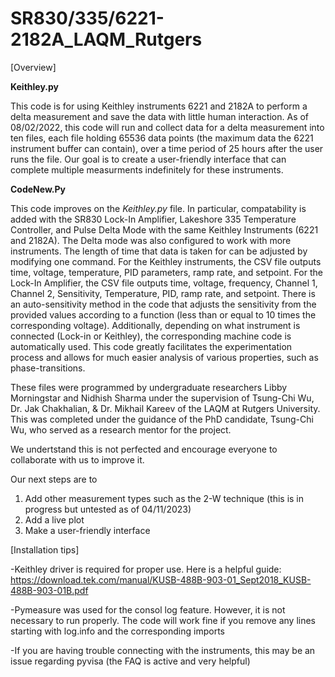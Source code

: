 # SR830/335/6221-2182A_LAQM_Rutgers

[Overview] 

**Keithley.py**

This code is for using Keithley instruments 6221 and 2182A to perform a delta measurement and save the data with little human interaction. As of 08/02/2022, this code will run and collect data for a delta measurement into ten files, each file holding 65536 data points (the maximum data the 6221 instrument buffer can contain), over a time period of 25 hours after the user runs the file. Our goal is to create a user-friendly interface that can complete multiple measurments indefinitely for these instruments. 

**CodeNew.Py**

This code improves on the *Keithley.py* file. In particular, compatability is added with the SR830 Lock-In Amplifier, Lakeshore 335 Temperature Controller, and Pulse Delta Mode with the same Keithley Instruments (6221 and 2182A). The Delta mode was also configured to work with more instruments. The length of time that data is taken for can be adjusted by modifying one command. For the Keithley instruments, the CSV file outputs time, voltage, temperature, PID parameters, ramp rate, and setpoint. For the Lock-In Amplifier, the CSV file outputs time, voltage, frequency, Channel 1, Channel 2, Sensitivity, Temperature, PID, ramp rate, and setpoint. There is an auto-sensitivity method in the code that adjusts the sensitivity from the provided values according to a function (less than or equal to 10 times the corresponding voltage). Additionally, depending on what instrument is connected (Lock-in or Keithley), the corresponding machine code is automatically used. This code greatly facilitates the experimentation process and allows for much easier analysis of various properties, such as phase-transitions.

These files were programmed by undergraduate researchers Libby Morningstar and Nidhish Sharma under the supervision of Tsung-Chi Wu, Dr. Jak Chakhalian, & Dr. Mikhail Kareev of the LAQM at Rutgers University. This was completed under the guidance of the PhD candidate, Tsung-Chi Wu, who served as a research mentor for the project.

We undertstand this is not perfected and encourage everyone to collaborate with us to improve it.

Our next steps are to
1. Add other measurement types such as the 2-W technique (this is in progress but untested as of 04/11/2023)
2. Add a live plot
3. Make a user-friendly interface

[Installation tips]

-Keithley driver is required for proper use. Here is a helpful guide: https://download.tek.com/manual/KUSB-488B-903-01_Sept2018_KUSB-488B-903-01B.pdf

-Pymeasure was used for the consol log feature. However, it is not necessary to run properly. The code will work fine if you remove any lines starting with log.info and the corresponding imports

-If you are having trouble connecting with the instruments, this may be an issue regarding pyvisa (the FAQ is active and very helpful)
